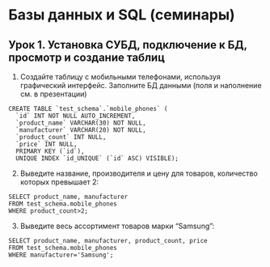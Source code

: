 # Базы данных и SQL (семинары)



## Урок 1. Установка СУБД, подключение к БД, просмотр и создание таблиц

1. Создайте таблицу с мобильными телефонами, используя графический интерфейс. Заполните БД данными (поля и наполнение см. в презентации)



```
CREATE TABLE `test_schema`.`mobile_phones` (
  `id` INT NOT NULL AUTO_INCREMENT,
  `product_name` VARCHAR(30) NOT NULL,
  `manufacturer` VARCHAR(20) NOT NULL,
  `product_count` INT NULL,
  `price` INT NULL,
  PRIMARY KEY (`id`),
  UNIQUE INDEX `id_UNIQUE` (`id` ASC) VISIBLE);
```
2. Выведите название, производителя и цену для товаров, количество которых превышает 2:



```
SELECT product_name, manufacturer 
FROM test_schema.mobile_phones 
WHERE product_count>2;
```
3. Выведите весь ассортимент товаров марки “Samsung”:



```
SELECT product_name, manufacturer, product_count, price 
FROM test_schema.mobile_phones 
WHERE manufacturer='Samsung';
```
